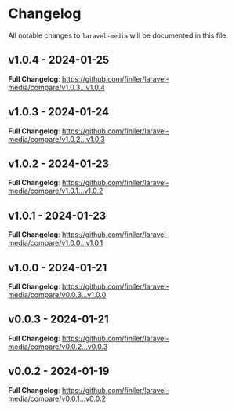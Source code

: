 # Changelog

All notable changes to `laravel-media` will be documented in this file.

## v1.0.4 - 2024-01-25

**Full Changelog**: https://github.com/finller/laravel-media/compare/v1.0.3...v1.0.4

## v1.0.3 - 2024-01-24

**Full Changelog**: https://github.com/finller/laravel-media/compare/v1.0.2...v1.0.3

## v1.0.2 - 2024-01-23

**Full Changelog**: https://github.com/finller/laravel-media/compare/v1.0.1...v1.0.2

## v1.0.1 - 2024-01-23

**Full Changelog**: https://github.com/finller/laravel-media/compare/v1.0.0...v1.0.1

## v1.0.0 - 2024-01-21

**Full Changelog**: https://github.com/finller/laravel-media/compare/v0.0.3...v1.0.0

## v0.0.3 - 2024-01-21

**Full Changelog**: https://github.com/finller/laravel-media/compare/v0.0.2...v0.0.3

## v0.0.2 - 2024-01-19

**Full Changelog**: https://github.com/finller/laravel-media/compare/v0.0.1...v0.0.2
